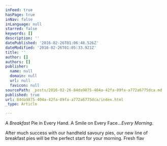 ```yaml
---
inFeed: true
hasPage: true
inNav: false
inLanguage: null
starred: false
keywords: []
description: ''
datePublished: '2016-02-26T01:06:48.526Z'
dateModified: '2016-02-26T01:05:33.921Z'
title: ''
author: []
authors: []
publisher:
  name: null
  domain: null
  url: null
  favicon: null
sourcePath: _posts/2016-02-26-84da9875-404a-42fa-89fa-a772a6775dca.md
published: true
url: 84da9875-404a-42fa-89fa-a772a6775dca/index.html
_type: Article

---
```

A _Breakfast_ Pie in Every Hand.  A Smile on Every Face..._Every Morning_.

After much success with our handheld savoury pies, our new line of breakfast pies will be the perfect start for your morning.  Fresh flav